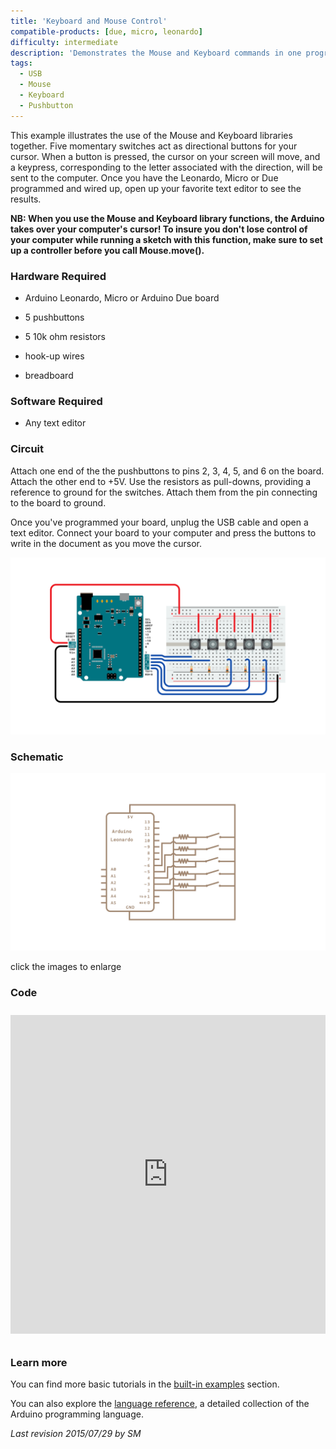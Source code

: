 ```yaml
---
title: 'Keyboard and Mouse Control'
compatible-products: [due, micro, leonardo]
difficulty: intermediate
description: 'Demonstrates the Mouse and Keyboard commands in one program.'
tags: 
  - USB
  - Mouse
  - Keyboard
  - Pushbutton
---
```


This example illustrates the use of the Mouse and Keyboard libraries together. Five momentary switches act as directional buttons for your cursor. When a button is pressed, the cursor on your screen will move, and a keypress, corresponding to the letter associated with the direction, will be sent to the computer. Once you have the Leonardo, Micro or Due programmed and wired up, open up your favorite text editor to see the results.

**NB:  When you use the Mouse and Keyboard library functions, the Arduino takes over your computer's cursor! To insure you don't lose control of your computer while running a sketch with this function, make sure to set up a controller before you call Mouse.move().**

### Hardware Required

- Arduino Leonardo, Micro or Arduino Due board

- 5 pushbuttons

- 5 10k ohm resistors

- hook-up wires

- breadboard

### Software Required

- Any text editor

### Circuit

Attach one end of the the pushbuttons to pins 2, 3, 4, 5, and 6 on the board. Attach the other end to +5V. Use the resistors as pull-downs, providing a reference to ground for the switches. Attach them from the pin connecting to the board to ground.

Once you've programmed your board, unplug the USB cable and open a text editor. Connect your board to your computer and press the buttons to write in the document as you move the cursor.




![](assets/circuit.png)

### Schematic

![](assets/schematic.png)

click the images to enlarge

### Code

<iframe src='https://create.arduino.cc/example/builtin/09.USB%5CKeyboardAndMouseControl/KeyboardAndMouseControl/preview?embed&snippet' style='height:510px;width:100%;margin:10px 0' frameborder='0'></iframe>

### Learn more

You can find more basic tutorials in the [built-in examples](/built-in-examples) section.

You can also explore the [language reference](https://www.arduino.cc/reference/en/), a detailed collection of the Arduino programming language.

*Last revision 2015/07/29 by SM*